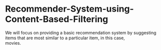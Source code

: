 # Recommender-System-using-Content-Based-Filtering

We will focus on providing a basic recommendation system by suggesting items that are most similar to a particular item, in this case,    
movies.



